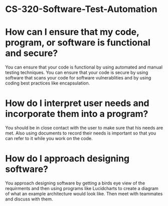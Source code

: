 # CS-320-Software-Test-Automation

# How can I ensure that my code, program, or software is functional and secure?
You can ensure that your code is functional by using automated and manual testing techniques. You can ensure that your code is secure by using software that scans your code for software vulnerablities and by using coding best practices like encapsulation. 
# How do I interpret user needs and incorporate them into a program?
You should be in close contact with the user to make sure that his needs are met. Also using documents to record their needs is important so that you can refer to it while you work on the code. 
# How do I approach designing software?
You approach designing software by getting a birds eye view of the requirments and then using programs like Lucidcharts to create a diagram of what an example architecture would look like. Then meet with teammates and discuss with them. 
